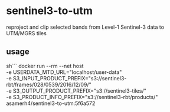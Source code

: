 # sentinel3-to-utm
reproject and clip selected bands from Level-1 Sentinel-3 data to UTM/MGRS tiles

## usage
sh```
docker run --rm --net host \
  -e USERDATA_MTD_URL="localhost/user-data" \
  -e S3_INPUT_PRODUCT_PREFIX="s3://sentinel3-rbt/frames/028/0539/2016/12/09/" \
  -e S3_OUTPUT_PRODUCT_PREFIX="s3://sentinel3-tiles/" \
  -e S3_PRODUCT_INFO_PREFIX="s3://sentinel3-rbt/products/" \
asamerh4/sentinel3-to-utm:5f6a572
```
